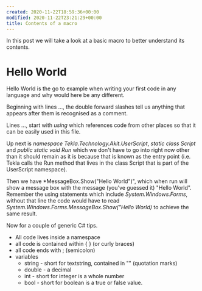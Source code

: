 ```yaml
---
created: 2020-11-22T18:59:36+00:00
modified: 2020-11-22T23:21:29+00:00
title: Contents of a macro
---
```


In this post we will take a look at a basic macro to better understand its contents.

# Hello World

Hello World is the go to example when writing your first code in any language and why would here be any different.

Beginning with lines ..., the double forward slashes tell us anything that appears after them is recognised as a comment.

Lines ..., start with *using* which references code from other places so that it can be easily used in this file.

Up next is *namespace Tekla.Technology.Akit.UserScript*, *static class Script* and *public static void Run* which we don't have to go into right now other than it should remain as it is because that is known as the entry point (i.e. Tekla calls the Run method that lives in the class Script that is part of the UserScript namespace).

Then we have *MessageBox.Show("Hello World")", which when run will show a message box with the message (you've guessed it) "Hello World". Remember the using statements which include  *System.Windows.Forms*, without that line the code would have to read *System.Windows.Forms.MessageBox.Show("Hello World)* to achieve the same result.

Now for a couple of generic C# tips.
- All code lives inside a namespace
- all code is contained within { } (or curly braces)
- all code ends with ; (semicolon)
- variables
  - string - short for textstring, contained in "" (quotation marks)
  - double - a decimal
  - int - short for integer is a whole number
  - bool - short for boolean is a true or false value.